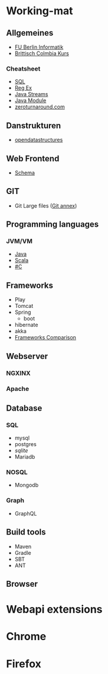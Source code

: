 # Working-mat
## Allgemeines 
  * [FU Berlin Informatik](http://www.inf.fu-berlin.de/lehre/SS16/infb/)
  * [Brittisch Colmbia Kurs](https://github.com/ossu/computer-science)
  ### Cheatsheet
  * [SQL](http://files.zeroturnaround.com/pdf/zt_sql_cheat_sheet.pdf)
  * [Reg Ex](http://files.zeroturnaround.com/pdf/zt_regular-expressions-cheat-sheet.pdf)
  * [Java Streams](http://files.zeroturnaround.com/pdf/zt_java8_streams_cheat_sheet.pdf)
  * [Java Module](http://files.zeroturnaround.com/pdf/RebelLabs-Java-9-modules-cheat-sheet.pdf)
  * [zeroturnaround.com](https://zeroturnaround.com/rebellabs/reports/)
## Danstrukturen
  * [opendatastructures](http://opendatastructures.org/ods-java/)

## Web Frontend
  * [Schema](http://schema.org/docs/gs.html)

## GIT
  * Git Large files ([Git annex](https://git-annex.branchable.com/))
## Programming languages
### JVM/VM
* [Java](https://github.com/xairam/Working-mat/blob/master/ProgrammingLangs/Java/java.md)
* [Scala](https://github.com/xairam/Working-mat/blob/master/ProgrammingLangs/Scala/scala.md)
* [\#C]()
    
## Frameworks
* Play
* Tomcat
* Spring
  * boot
* hibernate
* akka
* [Frameworks Comparison](https://zeroturnaround.com/rebellabs/the-curious-coders-java-web-frameworks-comparison-spring-mvc-grails-vaadin-gwt-wicket-play-struts-and-jsf/7/)

## Webserver   
### NGXINX   
### Apache   




## Database
### SQL
* mysql
* postgres
* _sqlite_
* Mariadb
### NOSQL
* Mongodb
### Graph
* GraphQL


## Build tools
* Maven
* Gradle
* SBT
* ANT




## Browser
 # Webapi extensions
 # Chrome
 # Firefox

